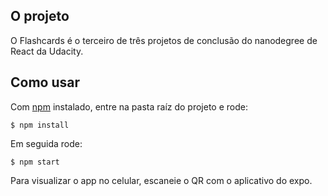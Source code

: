 ## O projeto

O Flashcards é o terceiro de três projetos de conclusão do nanodegree de React da Udacity.

## Como usar

Com [npm](https://npmjs.org/) instalado, entre na pasta raíz do projeto e rode:

    $ npm install

Em seguida rode:

    $ npm start

Para visualizar o app no celular, escaneie o QR com o aplicativo do expo.
